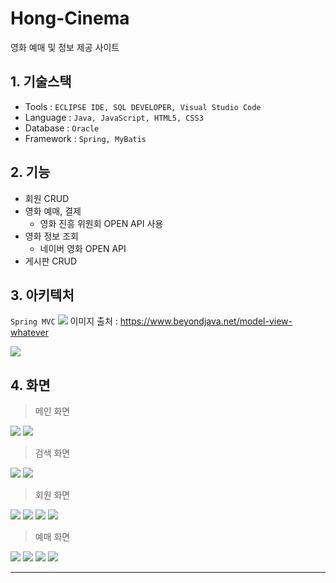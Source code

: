 # Hong-Cinema
영화 예매 및 정보 제공 사이트

## 1. 기술스택
- Tools : `ECLIPSE IDE, SQL DEVELOPER, Visual Studio Code`
- Language : `Java, JavaScript, HTML5, CSS3`
- Database : `Oracle`
- Framework : `Spring, MyBatis`

## 2. 기능
- 회원 CRUD
- 영화 예매, 결제
  - 영화 진흥 위원회 OPEN API 사용
- 영화 정보 조회
  - 네이버 영화 OPEN API
- 게시판 CRUD

## 3. 아키텍처
`Spring MVC`
![](https://images.velog.io/images/banjjoknim/post/b2a34a47-6ac3-4c27-8382-a677c360f3e0/image.png)
이미지 출처 : https://www.beyondjava.net/model-view-whatever

![](https://images.velog.io/images/banjjoknim/post/22278807-06ba-4aa5-a1c1-dc971c256638/image.png)

## 4. 화면
> 메인 화면
> 
![](https://images.velog.io/images/banjjoknim/post/7fb9d631-151c-49aa-93fe-db30489de342/image.png)
![](https://images.velog.io/images/banjjoknim/post/c62c5cc5-73a7-4b4e-a39d-b2a4fb74c636/image.png)

> 검색 화면
> 
![](https://images.velog.io/images/banjjoknim/post/88d0950a-30e7-4ec7-884f-58ad20928fd0/image.png)
![](https://images.velog.io/images/banjjoknim/post/b73720d4-4ce4-4929-a734-9479edd557a1/image.png)

> 회원 화면
> 
![](https://images.velog.io/images/banjjoknim/post/68e9ac02-a022-4d33-b7af-6d327ee6fad7/image.png)
![](https://images.velog.io/images/banjjoknim/post/80ffae89-b900-4036-81d5-e73c95a73996/image.png)
![](https://images.velog.io/images/banjjoknim/post/3c58a16f-8dd6-48dd-a1be-f111c6acb444/image.png)
![](https://images.velog.io/images/banjjoknim/post/ca53117d-fae3-436a-aabf-df80bfd42038/image.png)

> 예매 화면
> 
![](https://images.velog.io/images/banjjoknim/post/94ae61e0-1205-4c78-a96b-4686eadb2265/image.png)
![](https://images.velog.io/images/banjjoknim/post/7329e760-7265-4b71-ac02-e6cfe202b0d7/image.png)
![](https://images.velog.io/images/banjjoknim/post/5e20baf4-85e3-48b5-b88f-83926d7d006d/image.png)
![](https://images.velog.io/images/banjjoknim/post/7394545c-dc4c-4da8-8d02-8beb479b495d/image.png)

---
